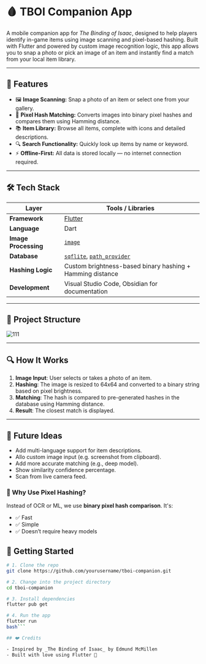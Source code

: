# 🩸 TBOI Companion App

A mobile companion app for *The Binding of Isaac*, designed to help players identify in-game items using image scanning and pixel-based hashing. Built with Flutter and powered by custom image recognition logic, this app allows you to snap a photo or pick an image of an item and instantly find a match from your local item library.

---

## 📸 Features

- 🖼️ **Image Scanning:** Snap a photo of an item or select one from your gallery.
- 🧠 **Pixel Hash Matching:** Converts images into binary pixel hashes and compares them using Hamming distance.
- 📚 **Item Library:** Browse all items, complete with icons and detailed descriptions.
- 🔍 **Search Functionality:** Quickly look up items by name or keyword.
- ⚡ **Offline-First:** All data is stored locally — no internet connection required.

---

## 🛠️ Tech Stack

| Layer                | Tools / Libraries                                                                                        |
| -------------------- | -------------------------------------------------------------------------------------------------------- |
| **Framework**        | [Flutter](https://flutter.dev/)                                                                          |
| **Language**         | Dart                                                                                                     |
| **Image Processing** | [`image`](https://pub.dev/packages/image)                                                                |
| **Database**         | [`sqflite`](https://pub.dev/packages/sqflite), [`path_provider`](https://pub.dev/packages/path_provider) |
| **Hashing Logic**    | Custom brightness-based binary hashing + Hamming distance                                                |
| **Development**      | Visual Studio Code, Obsidian for documentation                                                           |

---

## 📂 Project Structure

![111](https://github.com/user-attachments/assets/548cacbd-388c-47d5-9f2d-624a7462ea24)


---

## 🔍 How It Works

1. **Image Input**: User selects or takes a photo of an item.
2. **Hashing**: The image is resized to 64x64 and converted to a binary string based on pixel brightness.
3. **Matching**: The hash is compared to pre-generated hashes in the database using Hamming distance.
4. **Result**: The closest match is displayed.

---

## 🌟 Future Ideas

-  Add multi-language support for item descriptions.
-  Allo custom image input (e.g. screenshot from clipboard).
-  Add more accurate matching (e.g., deep model).
-  Show similarity confidence percentage.
-  Scan from live camera feed.

### 🧠 Why Use Pixel Hashing?

Instead of OCR or ML, we use **binary pixel hash comparison**. It's:

- ✅ Fast
- ✅ Simple
- ✅ Doesn’t require heavy models


## 🚀 Getting Started

```bash
# 1. Clone the repo
git clone https://github.com/yourusername/tboi-companion.git

# 2. Change into the project directory
cd tboi-companion

# 3. Install dependencies
flutter pub get

# 4. Run the app
flutter run
bash```

## ❤️ Credits

- Inspired by _The Binding of Isaac_ by Edmund McMillen
- Built with love using Flutter 💙

